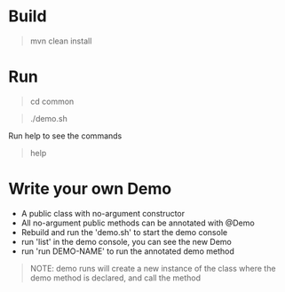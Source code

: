 Build
=====

> mvn clean install


Run
====

> cd common

> ./demo.sh

Run help to see the commands 
> help


Write your own Demo
====
 *  A public class with no-argument constructor
 *  All no-argument public methods can be annotated with @Demo
 *  Rebuild and run the 'demo.sh' to start the demo console
 *  run 'list' in the demo console, you can see the new Demo
 *  run 'run DEMO-NAME' to run the annotated demo method

> NOTE: demo runs will create a new instance of the class where the demo method is declared, and call the method
